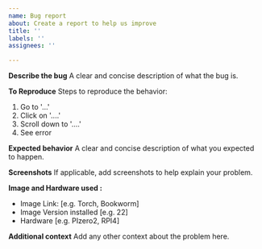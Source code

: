 ```yaml
---
name: Bug report
about: Create a report to help us improve
title: ''
labels: ''
assignees: ''

---
```


**Describe the bug**
A clear and concise description of what the bug is.

**To Reproduce**
Steps to reproduce the behavior:
1. Go to '...'
2. Click on '....'
3. Scroll down to '....'
4. See error

**Expected behavior**
A clear and concise description of what you expected to happen.

**Screenshots**
If applicable, add screenshots to help explain your problem.

**Image and Hardware used :**
 - Image Link: [e.g. Torch, Bookworm]
 - Image Version installed [e.g. 22]
 - Hardware [e.g. PIzero2, RPI4]
 

**Additional context**
Add any other context about the problem here.
